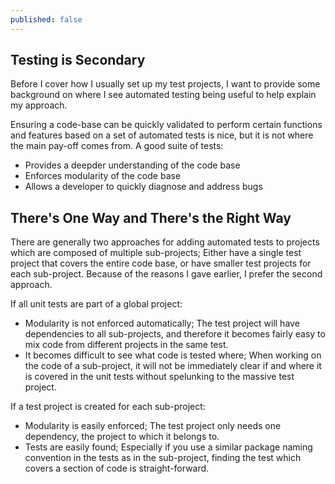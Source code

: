 ```yaml
---
published: false
---
```


## Testing is Secondary

Before I cover how I usually set up my test projects, I want to provide some background on where I see automated testing being useful to help explain my approach.

Ensuring a code-base can be quickly validated to perform certain functions and features based on a set of automated tests is nice, but it is not where the main pay-off comes from. A good suite of tests:

- Provides a deepder understanding of the code base
- Enforces modularity of the code base
- Allows a developer to quickly diagnose and address bugs

## There's One Way and There's the Right Way

There are generally two approaches for adding automated tests to projects which are composed of multiple sub-projects; Either have a single test project that covers the entire code base, or have smaller test projects for each sub-project. Because of the reasons I gave earlier, I prefer the second approach.

If all unit tests are part of a global project:

- Modularity is not enforced automatically; The test project will have dependencies to all sub-projects, and therefore it becomes fairly easy to mix code from different projects in the same test.
- It becomes difficult to see what code is tested where; When working on the code of a sub-project, it will not be immediately clear if and where it is covered in the unit tests without spelunking to the massive test project.

If a test project is created for each sub-project:

- Modularity is easily enforced; The test project only needs one dependency, the project to which it belongs to.
- Tests are easily found; Especially if you use a similar package naming convention in the tests as in the sub-project, finding the test which covers a section of code is straight-forward.